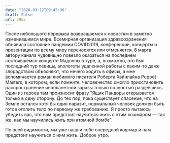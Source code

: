 ```yaml
---
date: "2020-03-12T09:45:36"
draft: False
url: /965
---
```


После небольшого перерыва возвращаемся к новостям в заметно изменившимся мире. Всемирная организация здравоохранения объявила состояние пандемии COVID2019, конференции, концерты и презентации по всему миру переносятся или отменяется, 8 марта автору канала чудовищно повезло оказаться на последнем состоявшемся концерте Мадонны в туре, а, возможно, это был последний тур певицы, апологеты удаленной работы с каким-то даже злорадством объясняют, что нечего ходить в офисы, а мне вспоминается роман любимого писателя Роберта Хайнлайна Puppet Masters, в котором, если помните, человечество смогло приостановить распространение инопланетной заразы только полностью раздевшись. 
Один из героев там произносит фразу "Ящик Пандоры открывается только в одну сторону. До тех пор, пока существует опасение, что на Земле остался хотя бы один паразит, нормальный человек должен быть готов оголить тело по первому же требованию. Я просто пытаюсь убедить вас, что нам предстоит научиться жить с этим кошмаром — так же, как мы научились жить при атомной бомбе". 

По всей видимости, мы уже нашли себе очередной кошмар и нам предстоит научиться с ним жить.
Доброе утро.
